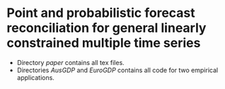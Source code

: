 # Point and probabilistic forecast reconciliation for general linearly constrained multiple time series

- Directory *paper* contains all tex files.
- Directories *AusGDP* and *EuroGDP* contains all code for two empirical applications.